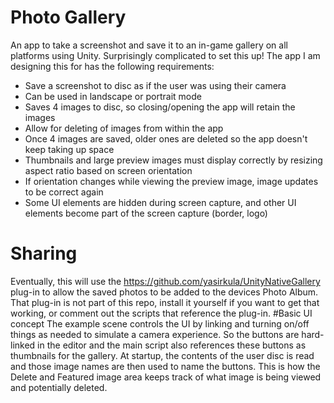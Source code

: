 # Photo Gallery
An app to take a screenshot and save it to an in-game gallery on all platforms using Unity.  Surprisingly complicated to set this up!  The app I am designing this for has the following requirements:
* Save a screenshot to disc as if the user was using their camera
* Can be used in landscape or portrait mode
* Saves 4 images to disc, so closing/opening the app will retain the images
* Allow for deleting of images from within the app
* Once 4 images are saved, older ones are deleted so the app doesn't keep taking up space
* Thumbnails and large preview images must display correctly by resizing aspect ratio based on screen orientation
* If orientation changes while viewing the preview image, image updates to be correct again
* Some UI elements are hidden during screen capture, and other UI elements become part of the screen capture (border, logo)

# Sharing
Eventually, this will use the https://github.com/yasirkula/UnityNativeGallery plug-in to allow the saved photos to be added to the devices Photo Album. That plug-in is not part of this repo, install it yourself if you want to get that working, or comment out the scripts that reference the plug-in.
#Basic UI concept
The example scene controls the UI by linking and turning on/off things as needed to simulate a camera experience. So the buttons are hard-linked in the editor and the main script also references these buttons as thumbnails for the gallery. At startup, the contents of the user disc is read and those image names are then used to name the buttons. This is how the Delete and Featured image area keeps track of what image is being viewed and potentially deleted.
